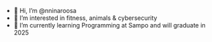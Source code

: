 - 👋 Hi, I’m @nninaroosa
- 👀 I’m interested in fitness, animals & cybersecurity
- 🌱 I’m currently learning Programming at Sampo and will graduate in 2025


<!---
nninaroosa/nninaroosa is a ✨ special ✨ repository because its `README.md` (this file) appears on your GitHub profile.
You can click the Preview link to take a look at your changes.
--->
